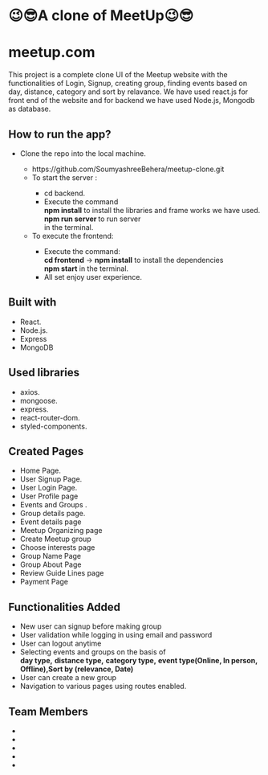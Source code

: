<h1>😉😎A clone of MeetUp😉😎</h1>

# meetup.com
This project is a complete clone UI of the Meetup website with the functionalities of Login, Signup, creating group, finding events based on day, distance, category and sort by relavance. We have used react.js for front end of the website and for backend we have used Node.js, Mongodb as database.

## How to run the app?
<ul>
  <li>Clone the repo into the local machine.</li>
  <ul>
    <li>https://github.com/SoumyashreeBehera/meetup-clone.git</li>
    <li>To start the server :</li>
    <ul>
      <li>cd backend.</li>
      <li>Execute the command <br /> <b>npm install</b> to install the libraries and frame works we have used. <br /> <b>npm run server </b> to run server <br /> in the terminal.</li>
    </ul>
    <li>To execute the frontend:</li>
    <ul>
      <li>Execute the command: <br /> <b>cd frontend</b> -> <b>npm install</b> to install the dependencies <br/> <b>npm start</b> in the terminal.</li>
      <li>All set enjoy user experience.</li>
      </ul>
  </ul>
</ul>

## Built with
<ul>
  <li>React.</li>
  <li>Node.js.</li>
  <li>Express </li>
  <li>MongoDB </li>
  
</ul>

## Used libraries
<ul>
  <li>axios.</li>
  
  <li>mongoose.</li>
  <li>express.</li>
  <li>react-router-dom.</li>
  <li>styled-components.</li>
</ul>

## Created Pages 
<ul>
  <li>Home Page.</li>
  <li>User Signup Page.</li>
  <li>User Login Page.</li>
  <li> User Profile page</li>
  <li>Events and Groups .</li>
  <li>Group details page.</li>
  <li>Event details page</li>
  <li>Meetup Organizing page</li>
  <li>Create Meetup group</li>
  <li>Choose interests page</li>
  <li>Group Name Page</li>
  <li>Group About Page</li>
  <li>Review Guide Lines page</li>
  <li>Payment Page</li>
</ul>

## Functionalities Added
<ul>
  <li>New user can signup before making group</li>
  <li>User validation while logging in using email and password</li>
  <li>User can logout anytime</li>
  <li>Selecting events and groups on the basis of <br/><b> day type,</b>  <b> distance type,</b>  <b>category type,</b> <b>event type(Online, In person, Offline),</b><b>Sort by (relevance, Date) </b></li>
  <li>User can create a new group</li>
 
  <li>Navigation to various pages using routes enabled.</li>
</ul>

## Team Members 
<ul>
<li><a href="https://github.com/mahi98jat"></a>
<li><a href="https://github.com/Jagadish1217"></a>
<li><a href="https://github.com/SoumyashreeBehera"></a>
<li><a href="https://github.com/pratik9851"></a>
<li><a href="https://github.com/shruthibs1997"></a>

</ul>




